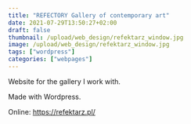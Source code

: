 ```yaml
---
title: "REFECTORY Gallery of contemporary art"
date: 2021-07-29T13:50:27+02:00
draft: false
thumbnail: /upload/web_design/refektarz_window.jpg
image: /upload/web_design/refektarz_window.jpg
tags: ["wordpress"]
categories: ["webpages"]
---
```


Website for the gallery I work with.
<!--more-->
Made with Wordpress.

Online: <a href="https://refektarz.pl/" target="_blank">https://refektarz.pl/</a>
